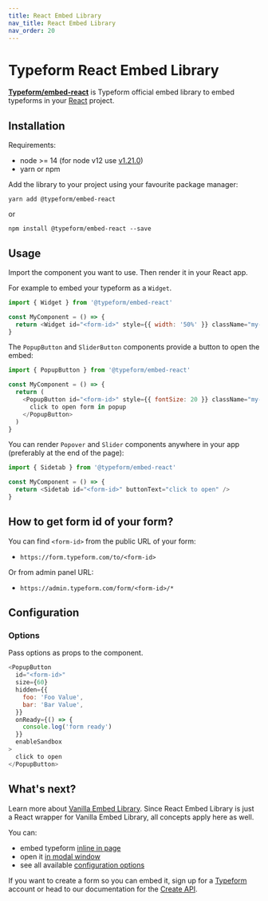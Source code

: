 ```yaml
---
title: React Embed Library
nav_title: React Embed Library
nav_order: 20
---
```


# Typeform React Embed Library

**[Typeform/embed-react](https://www.npmjs.com/package/@typeform/embed-react)** is Typeform official embed library to embed typeforms in your [React](https://reactjs.org/) project.

## Installation

Requirements:

- node >= 14 (for node v12 use [v1.21.0](https://www.npmjs.com/package/@typeform/embed-react/v/1.21.0))
- yarn or npm

Add the library to your project using your favourite package manager:

```shell
yarn add @typeform/embed-react
```

or

```shell
npm install @typeform/embed-react --save
```

## Usage

Import the component you want to use. Then render it in your React app.

For example to embed your typeform as a `Widget`.

```javascript
import { Widget } from '@typeform/embed-react'

const MyComponent = () => {
  return <Widget id="<form-id>" style={{ width: '50%' }} className="my-form" />
}
```

The `PopupButton` and `SliderButton` components provide a button to open the embed:

```javascript
import { PopupButton } from '@typeform/embed-react'

const MyComponent = () => {
  return (
    <PopupButton id="<form-id>" style={{ fontSize: 20 }} className="my-button">
      click to open form in popup
    </PopupButton>
  )
}
```

You can render `Popover` and `Slider` components anywhere in your app (preferably at the end of the page):

```javascript
import { Sidetab } from '@typeform/embed-react'

const MyComponent = () => {
  return <Sidetab id="<form-id>" buttonText="click to open" />
}
```

## How to get form id of your form?

You can find `<form-id>` from the public URL of your form:

- `https://form.typeform.com/to/<form-id>`

Or from admin panel URL:

- `https://admin.typeform.com/form/<form-id>/*`

## Configuration

### Options

Pass options as props to the component.

```javascript
<PopupButton
  id="<form-id>"
  size={60}
  hidden={{
    foo: 'Foo Value',
    bar: 'Bar Value',
  }}
  onReady={() => {
    console.log('form ready')
  }}
  enableSandbox
>
  click to open
</PopupButton>
```

## What's next?

Learn more about [Vanilla Embed Library](/embed/vanilla). Since React Embed Library is just a React wrapper for Vanilla Embed Library, all concepts apply here as well.

You can:
- embed typeform [inline in page](/embed/inline)
- open it [in modal window](/embed/modal)
- see all available [configuration options](/embed/configuration)

If you want to create a form so you can embed it, sign up for a [Typeform](https://typeform.com) account or head to our documentation for the [Create API](/create/).


